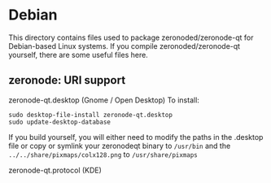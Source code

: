 
Debian
====================
This directory contains files used to package zeronoded/zeronode-qt
for Debian-based Linux systems. If you compile zeronoded/zeronode-qt yourself, there are some useful files here.

## zeronode: URI support ##


zeronode-qt.desktop  (Gnome / Open Desktop)
To install:

	sudo desktop-file-install zeronode-qt.desktop
	sudo update-desktop-database

If you build yourself, you will either need to modify the paths in
the .desktop file or copy or symlink your zeronodeqt binary to `/usr/bin`
and the `../../share/pixmaps/colx128.png` to `/usr/share/pixmaps`

zeronode-qt.protocol (KDE)
